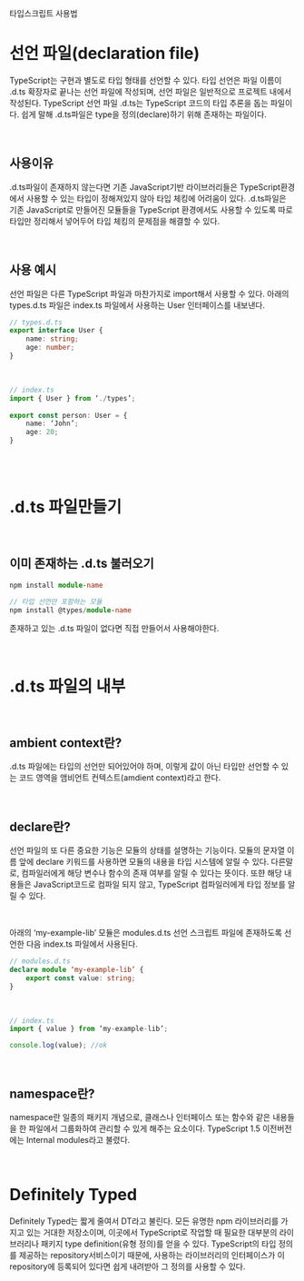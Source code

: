 타입스크립트 사용법

# 선언 파일(declaration file)

TypeScript는 구현과 별도로 타입 형태를 선언할 수 있다. 
타입 선언은 파일 이름이 .d.ts 확장자로 끝나는 선언 파일에 작성되며, 선언 파일은 일반적으로 프로젝트 내에서 작성된다.
TypeScript 선언 파일 .d.ts는 TypeScript 코드의 타입 추론을 돕는 파일이다. 쉽게 말해 .d.ts파일은 type을 정의(declare)하기 위해 존재하는 파일이다.

<br/>


## 사용이유
.d.ts파일이 존재하지 않는다면 기존 JavaScript기반 라이브러리들은 TypeScript환경에서 사용할 수 있는 타입이 정해져있지 않아 타입 체킹에 어려움이 있다. 
.d.ts파일은 기존 JavaScript로 만들어진 모듈들을 TypeScript 환경에서도 사용할 수 있도록 따로 타입만 정리해서 넣어두어 타입 체킹의 문제점을 해결할 수 있다.

<br/>

## 사용 예시
선언 파일은 다른 TypeScript 파일과 마찬가지로 import해서 사용할 수 있다.
아래의 types.d.ts 파일은 index.ts 파일에서 사용하는 User 인터페이스를 내보낸다.

```ts
// types.d.ts
export interface User {
	name: string;
	age: number;
}
```

<br/>


```ts
// index.ts
import { User } from ‘./types’;
	
export const person: User = {
	name: ‘John’;
	age: 20;
}
```

<br/>
<br/>


# .d.ts 파일만들기

<br/>

## 이미 존재하는 .d.ts 불러오기

```ts
npm install module-name

// 타입 선언만 포함하는 모듈
npm install @types/module-name
```

존재하고 있는 .d.ts 파일이 없다면 직접 만들어서 사용해야한다.


<br/>


# .d.ts 파일의 내부

<br/>


## ambient context란?
.d.ts 파일에는 타입의 선언만 되어있어야 하며, 이렇게 값이 아닌 타입만 선언할 수 있는 코드 영역을 앰비언트 컨텍스트(amdient context)라고 한다.

<br/>


## declare란?
선언 파일의 또 다른 중요한 기능은 모듈의 상태를 설명하는 기능이다. 
모듈의 문자열 이름 앞에 declare 키워드를 사용하면 모듈의 내용을 타입 시스템에 알릴 수 있다.
다른말로, 컴파일러에게 해당 변수나 함수의 존재 여부를 알릴 수 있다는 뜻이다.
또햔 해당 내용들은 JavaScript코드로 컴파일 되지 않고, TypeScript 컴파일러에게 타입 정보를 알릴 수 있다.

<br/>

아래의 ‘my-example-lib’ 모듈은 modules.d.ts 선언 스크립트 파일에 존재하도록 선언한 다음 index.ts 파일에서 사용된다.
```ts
// modules.d.ts
declare module ‘my-example-lib’ {
	export const value: string;
}
```

<br/>

```ts
// index.ts
import { value } from ‘my-example-lib’;

console.log(value); //ok
```

<br/>

## namespace란?
namespace란 일종의 패키지 개념으로, 클래스나 인터페이스 또는 함수와 같은 내용들을 한 파일에서 그룹화하여 관리할 수 있게 해주는 요소이다.
TypeScript 1.5 이전버전에는 Internal modules라고 불렸다.

<br/>

# Definitely Typed
Definitely Typed는 짧게 줄여서 DT라고 불린다.
모든 유명한 npm 라이브러리를 가지고 있는 거대한 저장소이며, 이곳에서 TypeScript로 작업할 때 필요한 대부분의 라이브러리나 패키지 type definition(유형 정의)를 얻을 수 있다.
TypeScript의 타입 정의를 제공하는 repository서비스이기 때문에,  사용하는 라이브러리의 인터페이스가 이 repository에 등록되어 있다면 쉽게 내려받아 그 정의를 사용할 수 있다.







